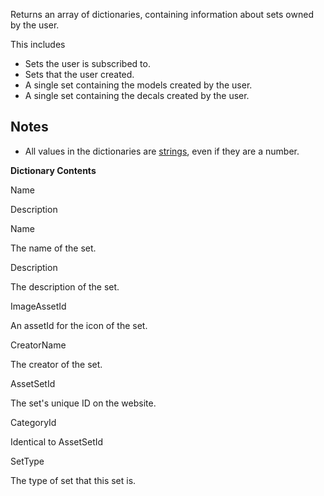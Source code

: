 Returns an array of dictionaries, containing information about sets owned by the user.

This includes

*   Sets the user is subscribed to.
*   Sets that the user created.
*   A single set containing the models created by the user.
*   A single set containing the decals created by the user.

Notes
-----

*   All values in the dictionaries are [strings](https://developer.roblox.com/articles/String "Strings"), even if they are a number.

  

**Dictionary Contents**

Name

Description

Name

The name of the set.

Description

The description of the set.

ImageAssetId

An assetId for the icon of the set.

CreatorName

The creator of the set.

AssetSetId

The set's unique ID on the website.

CategoryId

Identical to AssetSetId

SetType

The type of set that this set is.